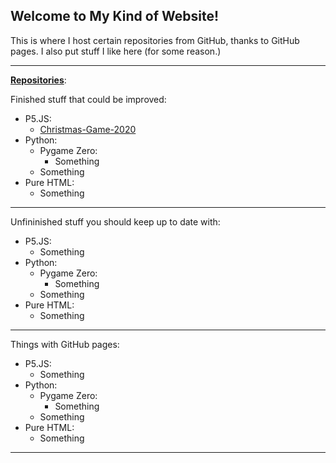 ## Welcome to My Kind of Website!

This is where I host certain repositories from GitHub, thanks to GitHub pages. I also put stuff I like here (for some reason.)
***
**[Repositories](https://github.com/PYJS123?tab=repositories)**:

Finished stuff that could be improved:
  - P5.JS:
    - [Christmas-Game-2020](https://github.com/PYJS123/Christmas-Game-2020)
  - Python:
    - Pygame Zero:
      - Something
    - Something
  - Pure HTML:
    - Something
***
Unfininished stuff you should keep up to date with:
  - P5.JS:
    - Something
  - Python:
    - Pygame Zero:
      - Something
    - Something
  - Pure HTML:
    - Something
***
Things with GitHub pages:
  - P5.JS:
    - Something
  - Python:
    - Pygame Zero:
      - Something
    - Something
  - Pure HTML:
    - Something
***

